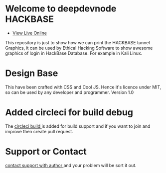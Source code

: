 # Welcome to deepdevnode HACKBASE

 * [ View Live Online ](https://deepdevnode.github.io/)

This repository is just to show how we can print the HACKBASE tunnel Graphics, it can be used by Ethical Hacking Software
to show awesome graphics of login in HackBase Database. For example in Kali Linux.

# Design Base
This have been crafted with CSS and Cool JS. Hence it's licence under MIT, so can be used by any developer and programmer.
Version 1.0

# Added circleci for build debug

The [ circleci build ](https://circleci.com/) is added for build support and if you want to join and improve then create pull request.

# Support or Contact
 [contact support with author ](http://programwithcode.com/contact) and your problem will be sort it out.
